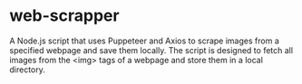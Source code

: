 # web-scrapper
A Node.js script that uses Puppeteer and Axios to scrape images from a specified webpage and save them locally. The script is designed to fetch all images from the &lt;img> tags of a webpage and store them in a local directory.
